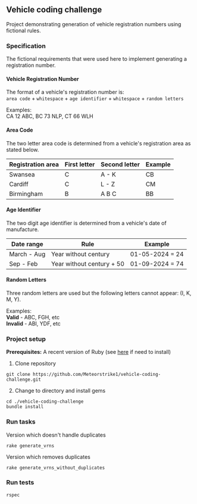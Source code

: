 ## Vehicle coding challenge
Project demonstrating generation of vehicle registration numbers using fictional rules.


### Specification
The fictional requirements that were used here to implement generating a registration number.
#### Vehicle Registration Number
The format of a vehicle's registration number is:\
`area code` + `whitespace` + `age identifier` + `whitespace` + `random letters`

Examples:\
CA 12 ABC, BC 73 NLP, CT 66 WLH


#### Area Code
The two letter area code is determined from a vehicle's registration area as stated below.

| Registration area | First letter | Second letter | Example |
|-------------------|--------------|---------------|---------|
| Swansea           | C            | A - K         | CB      |
| Cardiff           | C            | L - Z         | CM      |
| Birmingham        | B            | A B C         | BB      |

#### Age Identifier
The two digit age identifier is determined from a vehicle's date of manufacture.

| Date range  | Rule                      | Example         |
|-------------|---------------------------|-----------------|
| March - Aug | Year without century      | 01-05-2024 = 24 |
| Sep - Feb   | Year without century + 50 | 01-09-2024 = 74 |

#### Random Letters
Three random letters are used but the following letters cannot appear: (I, K, M, Y).

Examples:\
**Valid** - ABC, FGH, etc\
**Invalid** - ABI, YDF, etc



### Project setup
**Prerequisites:** A recent version of Ruby (see [here](https://www.ruby-lang.org/en/documentation/installation/) if need to install)
1. Clone repository
```shell
git clone https://github.com/Meteorstrike1/vehicle-coding-challenge.git
```
2. Change to directory and install gems
```shell
cd ./vehicle-coding-challenge
bundle install
```

### Run tasks
Version which doesn't handle duplicates
```shell
rake generate_vrns
```
Version which removes duplicates
```shell
rake generate_vrns_without_duplicates
```

### Run tests
```shell
rspec
```

